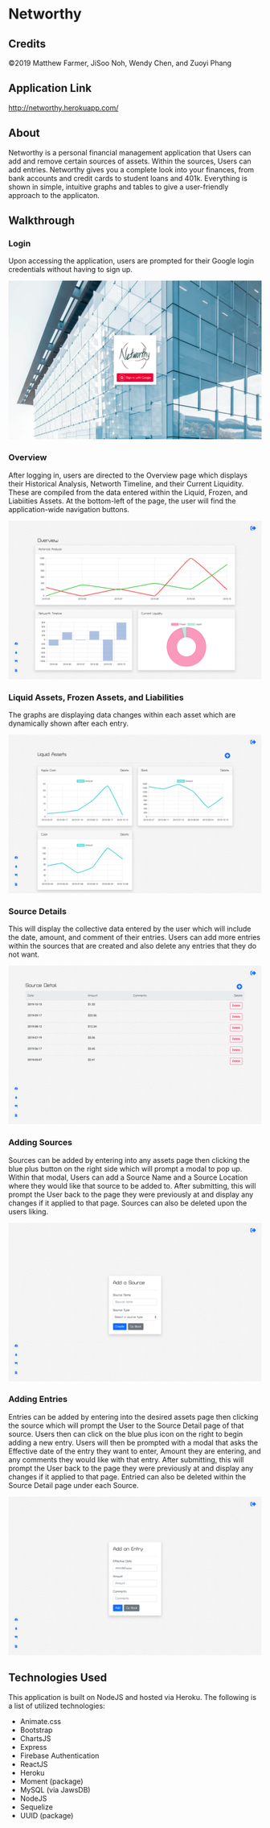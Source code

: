 # **Networthy**

## Credits

©2019 Matthew Farmer, JiSoo Noh, Wendy Chen, and Zuoyi Phang

## Application Link

http://networthy.herokuapp.com/

## About

Networthy is a personal financial management application that Users can add and remove certain sources of assets. Within the sources, Users can add entries. Networthy gives you a complete look into your finances, from bank accounts and credit cards to student loans and 401k. Everything is shown in simple, intuitive graphs and tables to give a user-friendly approach to the applicaton.

## Walkthrough

### Login

Upon accessing the application, users are prompted for their Google login credentials without having to sign up.

![img](demoMedia/login.png)

### Overview

After logging in, users are directed to the Overview page which displays their Historical Analysis, Networth Timeline, and their Current Liquidity. These are compiled from the data entered within the Liquid, Frozen, and Liabiities Assets. At the bottom-left of the page, the user will find the application-wide navigation buttons.

![img](demoMedia/overview.png)

### Liquid Assets, Frozen Assets, and Liabilities

The graphs are displaying data changes within each asset which are dynamically shown after each entry.

![img](demoMedia/liquidAssets.png)

### Source Details

This will display the collective data entered by the user which will include the date, amount, and comment of their entries. Users can add more entries within the sources that are created and also delete any entries that they do not want.

![img](demoMedia/sourceDetail.png)

### Adding Sources

Sources can be added by entering into any assets page then clicking the blue plus button on the right side which will prompt a modal to pop up. Within that modal, Users can add a Source Name and a Source Location where they would like that source to be added to. After submitting, this will prompt the User back to the page they were previously at and display any changes if it applied to that page. Sources can also be deleted upon the users liking.

![img](demoMedia/addSource.png)

### Adding Entries

Entries can be added by entering into the desired assets page then clicking the source which will prompt the User to the Source Detail page of that source. Users then can click on the blue plus icon on the right to begin adding a new entry. Users will then be prompted with a modal that asks the Effective date of the entry they want to enter, Amount they are entering, and any comments they would like with that entry. After submitting, this will prompt the User back to the page they were previously at and display any changes if it applied to that page. Entried can also be deleted within the Source Detail page under each Source.

![img](demoMedia/addEntry.png)

## Technologies Used

This application is built on NodeJS and hosted via Heroku. The following is a list of utilized technologies:

- Animate.css
- Bootstrap
- ChartsJS
- Express
- Firebase Authentication
- ReactJS
- Heroku
- Moment (package)
- MySQL (via JawsDB)
- NodeJS
- Sequelize
- UUID (package)
